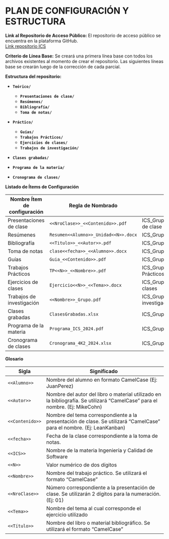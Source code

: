 # PLAN DE CONFIGURACIÓN Y ESTRUCTURA

**Link al Repositorio de Acceso Público:**
El repositorio de acceso público se encuentra en la plataforma GitHub.  
[Link repositorio ICS](https://github.com/tomasparis10/ICS_Grupo_2024)  

**Criterio de Línea Base:**
Se creará una primera línea base con todos los archivos existentes al momento de crear el repositorio. Las siguientes líneas base se crearán luego de la corrección de cada parcial.

**Estructura del repositorio:**
- **`Teórico/`**
  - **`Presentaciones de clase/`**
  - **`Resúmenes/`**
  - **`Bibliografía/`**
  - **`Toma de notas/`**

- **`Práctico/`**
  - **`Guías/`**
  - **`Trabajos Prácticos/`**
  - **`Ejercicios de clases/`**
  - **`Trabajos de investigación/`**

- **`Clases grabadas/`**

- **`Programa de la materia/`**

- **`Cronograma de clases/`**

**Listado de Ítems de Configuración**

| Nombre Ítem de configuración | Regla de Nombrado | Ubicación Física |
|------------------------------|-------------------|------------------|
| Presentaciones de clase      | `<<NroClase>>_<<Contenido>>.pdf` | ICS_Grupo_2024/Teórico/Presentaciones de clase |
| Resúmenes                    | `Resumen<<Alumno>>_Unidad<<N>>.docx` | ICS_Grupo_2024/Teórico/Resúmenes |
| Bibliografía                 | `<<Titulo>>_<<Autor>>.pdf` | ICS_Grupo_2024/Bibliografía |
| Toma de notas                | `clase<<fecha>>_<<Alumno>>.docx` | ICS_Grupo_2024/Teórico/Toma de notas |
| Guías                        | `Guia_<<Contenido>>.pdf` | ICS_Grupo_2024/Práctico/Guías |
| Trabajos Prácticos           | `TP<<N>>_<<Nombre>>.pdf` | ICS_Grupo_2024/Práctico/Trabajos Prácticos |
| Ejercicios de clases         | `Ejercicio<<N>>_<<Tema>>.docx` | ICS_Grupo_2024/Práctico/Ejercicios de clases |
| Trabajos de investigación    | `<<Nombre>>_Grupo.pdf` | ICS_Grupo_2024/Práctico/Trabajos de investigación |
| Clases grabadas              | `ClasesGrabadas.xlsx` | ICS_Grupo_2024/ |
| Programa de la materia       | `Programa_ICS_2024.pdf` | ICS_Grupo_2024/ |
| Cronograma de clases         | `Cronograma_4K2_2024.xlsx` | ICS_Grupo_2024/ |

**Glosario**

| Sigla        | Significado |
|--------------|-------------|
| `<<Alumno>>`  | Nombre del alumno en formato CamelCase (Ej: JuanPerez) |
| `<<Autor>>`   | Nombre del autor del libro o material utilizado en la bibliografía. Se utilizará “CamelCase” para el nombre. (Ej: MikeCohn) |
| `<<Contenido>>`| Nombre del tema correspondiente a la presentación de clase. Se utilizará “CamelCase” para el nombre. (Ej: LeanKanban) |
| `<<fecha>>`   | Fecha de la clase correspondiente a la toma de notas. |
| `<<ICS>>`     | Nombre de la materia Ingeniería y Calidad de Software |
| `<<N>>`       | Valor numérico de dos dígitos |
| `<<Nombre>>`  | Nombre del trabajo práctico. Se utilizará el formato “CamelCase” |
| `<<NroClase>>`| Número correspondiente a la presentación de clase. Se utilizarán 2 dígitos para la numeración. (Ej: 01) |
| `<<Tema>>`    | Nombre del tema al cual corresponde el ejercicio utilizado |
| `<<Título>>`  | Nombre del libro o material bibliográfico. Se utilizará el formato “CamelCase” |
